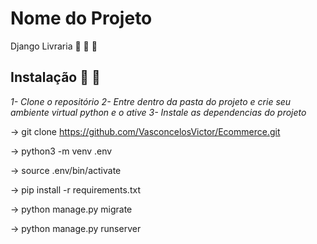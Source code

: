 # Nome do Projeto

Django Livraria  :notebook_with_decorative_cover: :notebook_with_decorative_cover: :snake:

## Instalação  :floppy_disk: :floppy_disk:

*1- Clone o repositório*
*2- Entre dentro da pasta do projeto e crie seu ambiente virtual python e o ative* 
*3- Instale as dependencias do projeto*

-> git clone https://github.com/VasconcelosVictor/Ecommerce.git

-> python3 -m venv .env

-> source .env/bin/activate

-> pip install -r requirements.txt

-> python manage.py migrate

-> python manage.py runserver

